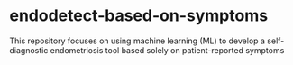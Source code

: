 # endodetect-based-on-symptoms
This repository focuses on using machine learning (ML) to develop a self-diagnostic endometriosis tool based solely on patient-reported symptoms
